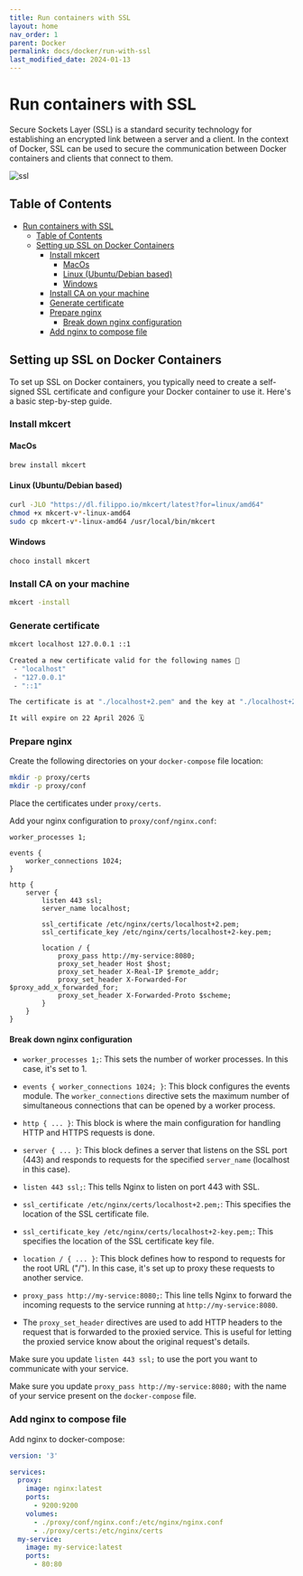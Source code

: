```yaml
---
title: Run containers with SSL
layout: home
nav_order: 1
parent: Docker
permalink: docs/docker/run-with-ssl
last_modified_date: 2024-01-13
---
```


# Run containers with SSL

Secure Sockets Layer (SSL) is a standard security technology for establishing an encrypted link between a server and a client. In the context of Docker, SSL can be used to secure the communication between Docker containers and clients that connect to them.

![ssl](https://user-cube.github.io/devops-cheatsheet/assets/images/docker/ssl.jpeg)

## Table of Contents

- [Run containers with SSL](#run-containers-with-ssl)
  * [Table of Contents](#table-of-contents)
  * [Setting up SSL on Docker Containers](#setting-up-ssl-on-docker-containers)
    + [Install mkcert](#install-mkcert)
      - [MacOs](#macos)
      - [Linux (Ubuntu/Debian based)](#linux-ubuntudebian-based)
      - [Windows](#windows)
    + [Install CA on your machine](#install-ca-on-your-machine)
    + [Generate certificate](#generate-certificate)
    + [Prepare nginx](#prepare-nginx)
      - [Break down nginx configuration](#break-down-nginx-configuration)
    + [Add nginx to compose file](#add-nginx-to-compose-file)

## Setting up SSL on Docker Containers

To set up SSL on Docker containers, you typically need to create a self-signed SSL certificate and configure your Docker container to use it. Here's a basic step-by-step guide.

### Install mkcert

#### MacOs
```bash
brew install mkcert
```

#### Linux (Ubuntu/Debian based)

```bash
curl -JLO "https://dl.filippo.io/mkcert/latest?for=linux/amd64"
chmod +x mkcert-v*-linux-amd64
sudo cp mkcert-v*-linux-amd64 /usr/local/bin/mkcert
```

#### Windows

```shell
choco install mkcert
```

### Install CA on your machine

```bash
mkcert -install
```

### Generate certificate

```bash
mkcert localhost 127.0.0.1 ::1

Created a new certificate valid for the following names 📜
 - "localhost"
 - "127.0.0.1"
 - "::1"

The certificate is at "./localhost+2.pem" and the key at "./localhost+2-key.pem" ✅

It will expire on 22 April 2026 🗓
```

### Prepare nginx

Create the following directories on your `docker-compose` file location:

```bash
mkdir -p proxy/certs
mkdir -p proxy/conf
```

Place the certificates under `proxy/certs`. 

Add your nginx configuration to `proxy/conf/nginx.conf`:

```nginx
worker_processes 1;

events {
    worker_connections 1024;
}

http {
    server {
        listen 443 ssl;
        server_name localhost;

        ssl_certificate /etc/nginx/certs/localhost+2.pem;
        ssl_certificate_key /etc/nginx/certs/localhost+2-key.pem;

        location / {
            proxy_pass http://my-service:8080;
            proxy_set_header Host $host;
            proxy_set_header X-Real-IP $remote_addr;
            proxy_set_header X-Forwarded-For $proxy_add_x_forwarded_for;
            proxy_set_header X-Forwarded-Proto $scheme;
        }
    }
}
```

#### Break down nginx configuration

- `worker_processes 1;`: This sets the number of worker processes. In this case, it's set to 1.

- `events { worker_connections 1024; }`: This block configures the events module. The `worker_connections` directive sets the maximum number of simultaneous connections that can be opened by a worker process.

- `http { ... }`: This block is where the main configuration for handling HTTP and HTTPS requests is done.

- `server { ... }`: This block defines a server that listens on the SSL port (443) and responds to requests for the specified `server_name` (localhost in this case).

- `listen 443 ssl;`: This tells Nginx to listen on port 443 with SSL.

- `ssl_certificate /etc/nginx/certs/localhost+2.pem;`: This specifies the location of the SSL certificate file.

- `ssl_certificate_key /etc/nginx/certs/localhost+2-key.pem;`: This specifies the location of the SSL certificate key file.

- `location / { ... }`: This block defines how to respond to requests for the root URL ("/"). In this case, it's set up to proxy these requests to another service.

- `proxy_pass http://my-service:8080;`: This line tells Nginx to forward the incoming requests to the service running at `http://my-service:8080`.

- The `proxy_set_header` directives are used to add HTTP headers to the request that is forwarded to the proxied service. This is useful for letting the proxied service know about the original request's details.

Make sure you update `listen 443 ssl;` to use the port you want to communicate with your service.

Make sure you update `proxy_pass http://my-service:8080;` with the name of your service present on the `docker-compose` file.

### Add nginx to compose file

Add nginx to docker-compose:

```yaml
version: '3'

services:
  proxy:
    image: nginx:latest
    ports:
      - 9200:9200
    volumes:
      - ./proxy/conf/nginx.conf:/etc/nginx/nginx.conf
      - ./proxy/certs:/etc/nginx/certs 
  my-service:
    image: my-service:latest
    ports:
      - 80:80
```